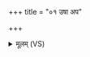 +++
title = "०१ उषा अप"

+++
<details><summary>मूलम् (VS)</summary>

उ॒षा अप॒ स्वसु॒स्तमः॒ सं व॑र्तयति वर्त॒निं सु॑जा॒तता॑।  
अ॒या वाजं॑ दे॒वहि॑तं सनेम॒ मदे॑म श॒तहि॑माः सु॒वीराः॑ ॥
</details>
